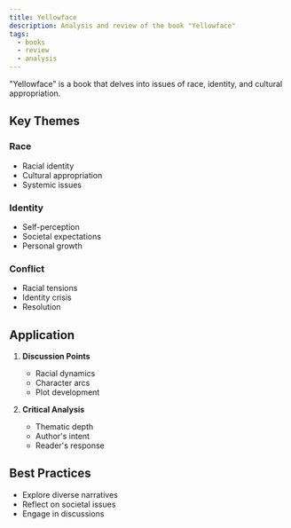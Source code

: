 ```yaml
---
title: Yellowface
description: Analysis and review of the book "Yellowface"
tags:
  - books
  - review
  - analysis
---
```


"Yellowface" is a book that delves into issues of race, identity, and cultural appropriation.

## Key Themes

### Race
- Racial identity
- Cultural appropriation
- Systemic issues

### Identity
- Self-perception
- Societal expectations
- Personal growth

### Conflict
- Racial tensions
- Identity crisis
- Resolution

## Application

1. **Discussion Points**
   - Racial dynamics
   - Character arcs
   - Plot development

2. **Critical Analysis**
   - Thematic depth
   - Author's intent
   - Reader's response

## Best Practices
- Explore diverse narratives
- Reflect on societal issues
- Engage in discussions
